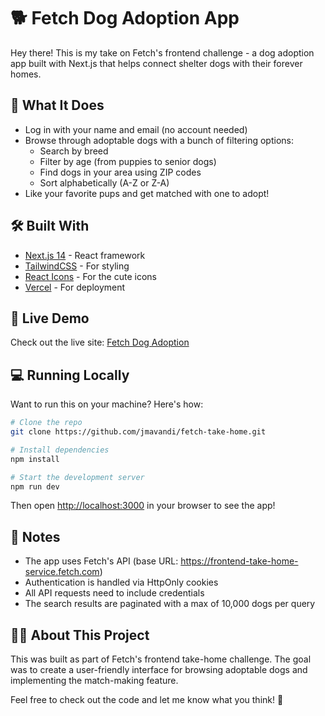 # 🐕 Fetch Dog Adoption App

Hey there! This is my take on Fetch's frontend challenge - a dog adoption app built with Next.js that helps connect shelter dogs with their forever homes.

## 🎯 What It Does

- Log in with your name and email (no account needed)
- Browse through adoptable dogs with a bunch of filtering options:
  - Search by breed
  - Filter by age (from puppies to senior dogs)
  - Find dogs in your area using ZIP codes
  - Sort alphabetically (A-Z or Z-A)
- Like your favorite pups and get matched with one to adopt!

## 🛠️ Built With

- [Next.js 14](https://nextjs.org/) - React framework
- [TailwindCSS](https://tailwindcss.com/) - For styling
- [React Icons](https://react-icons.github.io/react-icons/) - For the cute icons
- [Vercel](https://vercel.com) - For deployment

## 🚀 Live Demo

Check out the live site: [Fetch Dog Adoption](https://fetch-take-home-nu.vercel.app/)

## 💻 Running Locally

Want to run this on your machine? Here's how:

```bash
# Clone the repo
git clone https://github.com/jmavandi/fetch-take-home.git

# Install dependencies
npm install

# Start the development server
npm run dev
```

Then open [http://localhost:3000](http://localhost:3000) in your browser to see the app!

## 📝 Notes

- The app uses Fetch's API (base URL: https://frontend-take-home-service.fetch.com)
- Authentication is handled via HttpOnly cookies
- All API requests need to include credentials
- The search results are paginated with a max of 10,000 dogs per query

## 🙋‍♂️ About This Project

This was built as part of Fetch's frontend take-home challenge. The goal was to create a user-friendly interface for browsing adoptable dogs and implementing the match-making feature.

Feel free to check out the code and let me know what you think! 🐾
